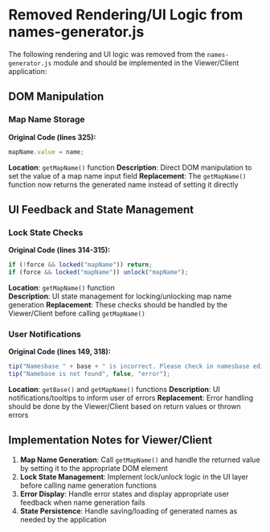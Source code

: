 # Removed Rendering/UI Logic from names-generator.js

The following rendering and UI logic was removed from the `names-generator.js` module and should be implemented in the Viewer/Client application:

## DOM Manipulation

### Map Name Storage
**Original Code (lines 325):**
```javascript
mapName.value = name;
```

**Location**: `getMapName()` function
**Description**: Direct DOM manipulation to set the value of a map name input field
**Replacement**: The `getMapName()` function now returns the generated name instead of setting it directly

## UI Feedback and State Management

### Lock State Checks
**Original Code (lines 314-315):**
```javascript
if (!force && locked("mapName")) return;
if (force && locked("mapName")) unlock("mapName");
```

**Location**: `getMapName()` function  
**Description**: UI state management for locking/unlocking map name generation
**Replacement**: These checks should be handled by the Viewer/Client before calling `getMapName()`

### User Notifications
**Original Code (lines 149, 318):**
```javascript
tip("Namesbase " + base + " is incorrect. Please check in namesbase editor", false, "error");
tip("Namebase is not found", false, "error");
```

**Location**: `getBase()` and `getMapName()` functions
**Description**: UI notifications/tooltips to inform user of errors
**Replacement**: Error handling should be done by the Viewer/Client based on return values or thrown errors

## Implementation Notes for Viewer/Client

1. **Map Name Generation**: Call `getMapName()` and handle the returned value by setting it to the appropriate DOM element
2. **Lock State Management**: Implement lock/unlock logic in the UI layer before calling name generation functions  
3. **Error Display**: Handle error states and display appropriate user feedback when name generation fails
4. **State Persistence**: Handle saving/loading of generated names as needed by the application